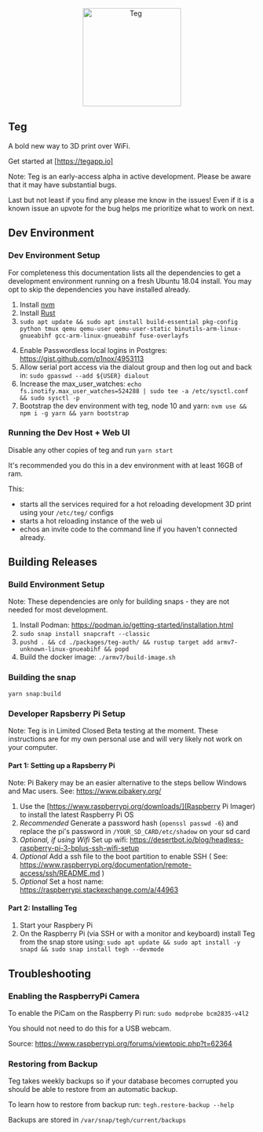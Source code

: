 <div align="center">
<img src="./packages/teg-web-ui/src/onboarding/landingPage/tegLogo.svg" alt="Teg" width="200"/>
</div>

## Teg

A bold new way to 3D print over WiFi.

Get started at [https://tegapp.io]

Note: Teg is an early-access alpha in active development. Please be aware that it may have substantial bugs.

Last but not least if you find any please me know in the issues! Even if it is a known issue an upvote for the bug helps me prioritize what to work on next.


## Dev Environment

### Dev Environment Setup

For completeness this documentation lists all the dependencies to get a development environment running on a fresh Ubuntu 18.04 install. You may opt to skip the dependencies you have installed already.

1. Install [nvm](https://github.com/creationix/nvm)
2. Install [Rust](https://rustup.rs/)
3. `sudo apt update && sudo apt install build-essential pkg-config python tmux qemu qemu-user qemu-user-static binutils-arm-linux-gnueabihf gcc-arm-linux-gnueabihf fuse-overlayfs`
<!-- Removed until we need PG again: libssl-dev postgresql libpq-dev -->
4. Enable Passwordless local logins in Postgres: https://gist.github.com/p1nox/4953113
5. Allow serial port access via the dialout group and then log out and back in: `sudo gpasswd --add ${USER} dialout`
6. Increase the max_user_watches: `echo fs.inotify.max_user_watches=524288 | sudo tee -a /etc/sysctl.conf && sudo sysctl -p`
7. Bootstrap the dev environment with teg, node 10 and yarn:
`nvm use && npm i -g yarn && yarn bootstrap`


### Running the Dev Host + Web UI

Disable any other copies of teg and run `yarn start`

It's recommended you do this in a dev environment with at least 16GB of ram.

This:
* starts all the services required for a hot reloading development 3D print using your `/etc/teg/` configs
* starts a hot reloading instance of the web ui
* echos an invite code to the command line if you haven't connected already.


## Building Releases

### Build Environment Setup

Note: These dependencies are only for building snaps - they are not needed for most development.

1. Install Podman: https://podman.io/getting-started/installation.html
2. `sudo snap install snapcraft --classic`
3. `pushd . && cd ./packages/teg-auth/ && rustup target add armv7-unknown-linux-gnueabihf && popd`
4. Build the docker image: `./armv7/build-image.sh`


### Building the snap

`yarn snap:build`


<!-- ### Running the test suite

Run `yarn test`
 -->

### Developer Rapsberry Pi Setup

Note: Teg is in Limited Closed Beta testing at the moment. These instructions are for my own personal use and will very likely not work on your computer.

#### Part 1: Setting up a Rapsberry Pi

Note: Pi Bakery may be an easier alternative to the steps bellow Windows and Mac users. See: https://www.pibakery.org/

1. Use the [https://www.raspberrypi.org/downloads/](Raspberry Pi Imager) to install the latest Raspberry Pi OS
2. *Recommended* Generate a password hash (`openssl passwd -6`) and replace the pi's password in `/YOUR_SD_CARD/etc/shadow` on your sd card
3. *Optional, if using Wifi* Set up wifi: https://desertbot.io/blog/headless-raspberry-pi-3-bplus-ssh-wifi-setup
4. *Optional* Add a ssh file to the boot partition to enable SSH ( See: https://www.raspberrypi.org/documentation/remote-access/ssh/README.md )
5. *Optional* Set a host name: https://raspberrypi.stackexchange.com/a/44963

#### Part 2: Installing Teg

1. Start your Raspbery Pi
2. On the Raspberry Pi (via SSH or with a monitor and keyboard) install Teg from the snap store using: `sudo apt update && sudo apt install -y snapd && sudo snap install tegh --devmode`
<!-- 3. Generate an invite code using: `tegh.add-invite` -->

## Troubleshooting

### Enabling the RaspberryPi Camera

To enable the PiCam on the Raspberry Pi run: `sudo modprobe bcm2835-v4l2`

You should not need to do this for a USB webcam.

Source: https://www.raspberrypi.org/forums/viewtopic.php?t=62364

### Restoring from Backup

Teg takes weekly backups so if your database becomes corrupted you should be able to restore from an automatic backup.

To learn how to restore from backup run: `tegh.restore-backup --help`

Backups are stored in `/var/snap/tegh/current/backups`

<!-- 
  TODO: I think the following information is out of date and no longer necessary to configure Teg:

  This will default the camera to 128x96px

  To increase the resolution run:

  `v4l2-ctl --set-fmt-video=width=1920,height=1088,pixelformat=4`

  ### Raspian

  Teg requires Raspbian Buster. To upgrade to Raspbian Buster see:

  https://www.raspberrypi.org/blog/buster-the-new-version-of-raspbian/
-->
